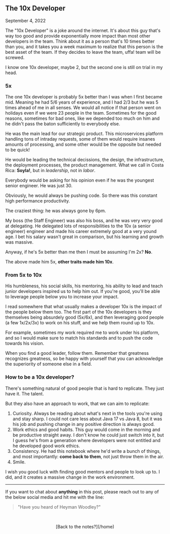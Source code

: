 ## The 10x Developer

September 4, 2022

The "10x Developer" is a joke around the internet. It's about this guy that's way too good and provide exponentially more impact than most other developers in the team. Think about it as a person that's 10 times better than you, and it takes you a week maximum to realize that this person is the best asset of the team. If they decides to leave the team, uffa! team will be screwed.

I know one 10x developer, maybe 2, but the second one is still on trial in my head.

### 5x

The one 10x developer is probably 5x better than I was when I first became mid. Meaning he had 5/6 years of experience, and I had 2/3 but he was 5 times ahead of me in all senses. We would all notice if that person went on holidays even if we were 23 people in the team. Sometimes for the good reasons, sometimes for bad ones, like we depended too much on him and he didn't pass the baton sufficiently to everybody else.

He was the main lead for our strategic product. This microservices platform handling tons of intraday requests, some of them would require insanes amounts of processing, and some other would be the opposite but needed to be quick!

He would be leading the technical decissions, the design, the infrastructure, the deployment processes, the product management. What we call in Costa Rica: **Soyla!**, but in *leadership*, not in *labor*.

Everybody would be asking for his opinion even if he was the youngest senior engineer. He was just 30.

Obviously, he would always be pushing code. So there was this constant high performance productivity.

The craziest thing: he was always gone by 6pm.

My boss (the Staff Engineer) was also his boss, and he was very very good at delegating. He delegated lots of responsibilities to the 10x (a senior engineer) engineer and made his career extremely good at a very yound age. I bet his salary wasn't great in comparison, but his learning and growth was massive. 

Anyway, if he's 5x better than me then I must be assuming I'm 2x? **No**.

The above made him 5x, **other traits made him 10x**. 

### From 5x to 10x

His humbleness, his social skills, his mentoring, his ability to lead and teach junior developers inspired us to help him out. If you're good, you'll be able to leverage people below you to increase your impact.

I read somewhere that what usually makes a developer 10x is the impact of the people below them too. The first part of the 10x developers is they themselves being absurdely good (5x/6x), and then leveraging good people (a few 1x/2x/3x) to work on his stuff, and we help them round up to 10x. 

For example, sometimes my work required me to work under his platform, and so I would make sure to match his standards and to push the code towards his vision. 

When you find a good leader, follow them. Remember that greatness recognizes greatness, so be happy with yourself that you can acknowledge the superiority of someone else in a field. 

### How to be a 10x developer?

There's something natural of good people that is hard to replicate. They just have it. The talent. 

But they also have an approach to work, that we can aim to replicate:

1. Curiosity. Always be reading about what's next in the tools you're using and stay sharp. I could not care less about Java 17 vs Java 8, but it was his job and pushing change in any positive direction is always good.
2. Work ethics and good habits. This guy would come in the morning and be productive straight away. I don't know he could just switch into it, but I guess he's from a generation where developers were not entitled and he developed good work ethics.
3. Consistency. He had this notebook where he'd write a bunch of things, and most importantly: **come back to them**, not just throw them in the air.
4. Smile.

I wish you good luck with finding good mentors and people to look up to. I did, and it creates a massive change in the work environment.

---

If you want to chat about **anything** in this post, please reach out to any of the below social media and hit me with the line:
 
 > "Have you heard of Heyman Woodley?"


<p>&nbsp;  </p>

<p align="center">
 [Back to the notes?](/home)
 </p>
